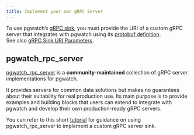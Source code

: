 ```yaml
---
title: Implement your own gRPC Server
---
```


To use pgwatch’s [gRPC sink](../concept/components.md#grpc), you must 
provide the URI of a custom gRPC server that integrates with pgwatch using its 
[protobuf definition](https://github.com/cybertec-postgresql/pgwatch/blob/master/api/pb/pgwatch.proto).  
See also [gRPC Sink URI Parameters](../reference/sinks_options.md#grpc).

## pgwatch_rpc_server

[pgwatch_rpc_server](https://github.com/destrex271/pgwatch3_rpc_server/) 
is a **community-maintained** collection of gRPC server implementations for pgwatch.

It provides servers for common data solutions but makes no guarantees about 
their suitability for real production use. Its main purpose is to provide 
examples and building blocks that users can extend to integrate with pgwatch 
and develop their own production-ready gRPC servers.

You can refer to this short [tutorial](https://github.com/destrex271/pgwatch3_rpc_server/blob/main/TUTORIAL.md) 
for guidance on using pgwatch_rpc_server to implement a custom gRPC server sink.